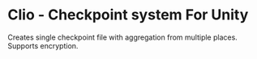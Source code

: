 # Clio - Checkpoint system For Unity

Creates single checkpoint file with aggregation from multiple places. Supports encryption. 